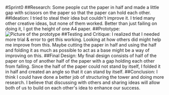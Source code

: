 #Sprint0
##Research: 
Some people cut the paper in half and made a little gap with scissors on the paper so that the paper can hold each other. 
##Ideation: 
I tried to steal their idea but couldn't improve it. I tried many other creative ideas, but none of them worked. Better than just failing on doing it, I got the height of one A4 paper. 
##Prototype:
![Picture of the prototype](https://mail.google.com/mail/u/0?ui=2&ik=c0d91229e9&attid=0.1&permmsgid=msg-a:r7542066827626404345&th=18d5b07e8e0686d3&view=fimg&fur=ip&sz=s0-l75-ft&attbid=ANGjdJ8o7-1Nv1r_XaHuwvOIS8RG1CwA91EpQGGra-e2o0JR7i2FIyXrbaRKOoflV-YP4mKuYUdQRxubpo4doW_vOZw1bK00LR8aCAhdL7_lPohbvzfoVzfm6c1SKVE&disp=emb&realattid=18d5b07d5afa26341ea1)
##Testing and Critique:
I realized that I needed more trial & error to get this working. Looking at how others did might help me improve from this. Maybe cutting the paper in half and using the half and folding it as much as possible to act as a base might be a way of improving on this.
##Final Design:
My final design consists of half of the paper on top of another half of the paper with a gap holding each other from falling. Since the half of the paper could not stand by itself, I folded it in half and created an angle so that it can stand by itself. 
##Conclusion:
I think I could have done a better job of structuring the tower and doing more research. I believe that discussing with others and sharing ideas will allow both of us to build on each other's idea to enhance our success. 

